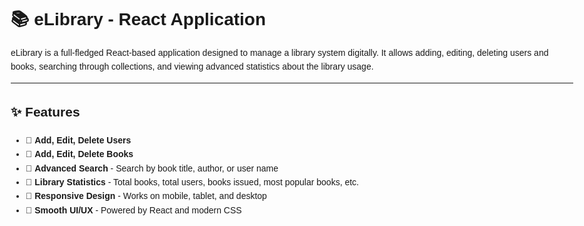 <!DOCTYPE html>
<html lang="en">
<head>
  <meta charset="UTF-8">
  <meta name="viewport" content="width=device-width, initial-scale=1">
  <title>eLibrary - React Project</title>
</head>
<body style="font-family: Arial, sans-serif; line-height: 1.6; padding: 20px; max-width: 900px; margin: auto;">

  <h1>📚 eLibrary - React Application</h1>
  <p>eLibrary is a full-fledged React-based application designed to manage a library system digitally. It allows adding, editing, deleting users and books, searching through collections, and viewing advanced statistics about the library usage.</p>

  <hr>

  <h2>✨ Features</h2>
  <ul>
    <li>🔹 <strong>Add, Edit, Delete Users</strong></li>
    <li>🔹 <strong>Add, Edit, Delete Books</strong></li>
    <li>🔹 <strong>Advanced Search</strong> - Search by book title, author, or user name</li>
    <li>🔹 <strong>Library Statistics</strong> - Total books, total users, books issued, most popular books, etc.</li>
    <li>🔹 <strong>Responsive Design</strong> - Works on mobile, tablet, and desktop</li>
    <li>🔹 <strong>Smooth UI/UX</strong> - Powered by React and modern CSS</li>
  </ul>
</body>
</html>
